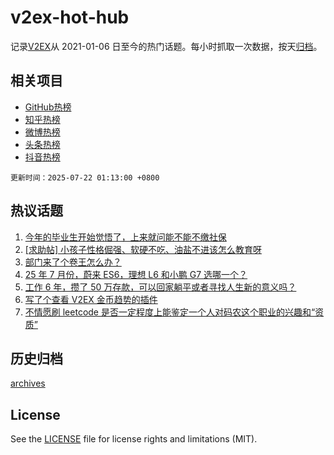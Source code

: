 # v2ex-hot-hub

 记录[V2EX](https://www.v2ex.com/)从 2021-01-06 日至今的热门话题。每小时抓取一次数据，按天[归档](archives)。
 
 ## 相关项目

- [GitHub热榜](https://github.com/lonnyzhang423/github-hot-hub)
- [知乎热榜](https://github.com/lonnyzhang423/zhihu-hot-hub)
- [微博热榜](https://github.com/lonnyzhang423/weibo-hot-hub)
- [头条热榜](https://github.com/lonnyzhang423/toutiao-hot-hub)
- [抖音热榜](https://github.com/lonnyzhang423/douyin-hot-hub)


 `更新时间：2025-07-22 01:13:00 +0800`

## 热议话题

1. [今年的毕业生开始觉悟了，上来就问能不能不缴社保](https://www.v2ex.com/t/1146498)
1. [[求助帖] 小孩子性格倔强、软硬不吃、油盐不进该怎么教育呀](https://www.v2ex.com/t/1146548)
1. [部门来了个卷王怎么办？](https://www.v2ex.com/t/1146518)
1. [25 年 7 月份，蔚来 ES6，理想 L6 和小鹏 G7 选哪一个？](https://www.v2ex.com/t/1146524)
1. [工作 6 年，攒了 50 万存款，可以回家躺平或者寻找人生新的意义吗？](https://www.v2ex.com/t/1146625)
1. [写了个查看 V2EX 金币趋势的插件](https://www.v2ex.com/t/1146494)
1. [不情愿刷 leetcode 是否一定程度上能鉴定一个人对码农这个职业的兴趣和“资质”](https://www.v2ex.com/t/1146614)

## 历史归档

[archives](archives)

## License

See the [LICENSE](LICENSE) file for license rights and limitations (MIT).
